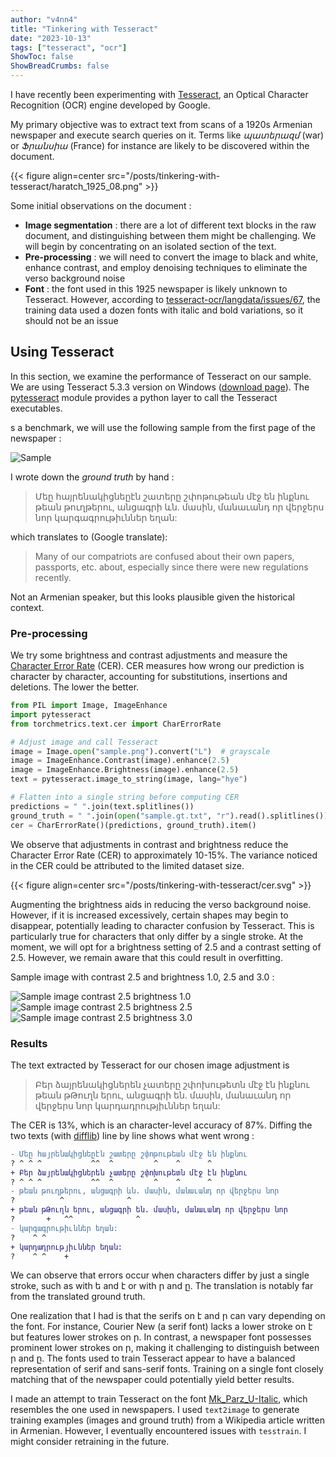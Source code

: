 ```yaml
---
author: "v4nn4"
title: "Tinkering with Tesseract"
date: "2023-10-13"
tags: ["tesseract", "ocr"]
ShowToc: false
ShowBreadCrumbs: false
---
```


I have recently been experimenting with [Tesseract](https://github.com/tesseract-ocr/tesseract), an Optical Character Recognition (OCR) engine developed by Google.

My primary objective was to extract text from scans of a 1920s Armenian newspaper and execute search queries on it. Terms like *պատերազմ* (war) or *Ֆրանսիա* (France) for instance are likely to be discovered within the document.

{{< figure align=center src="/posts/tinkering-with-tesseract/haratch_1925_08.png" >}}

Some initial observations on the document :

- **Image segmentation** : there are a lot of different text blocks in the raw document, and distinguishing between them might be challenging. We will begin by concentrating on an isolated section of the text.
- **Pre-processing** : we will need to convert the image to black and white, enhance contrast, and employ denoising techniques to eliminate the verso background noise
- **Font** : the font used in this 1925 newspaper is likely unknown to Tesseract. However, according to [tesseract-ocr/langdata/issues/67](https://github.com/tesseract-ocr/langdata/issues/67), the training data used a dozen fonts with italic and bold variations, so it should not be an issue

## Using Tesseract

In this section, we examine the performance of Tesseract on our sample. We are using Tesseract 5.3.3 version on Windows ([download page](https://github.com/UB-Mannheim/tesseract/wiki)). The [pytesseract](https://github.com/madmaze/pytesseract) module provides a python layer to call the Tesseract executables.

s a benchmark, we will use the following sample from the first page of the newspaper :

![Sample](/posts/tinkering-with-tesseract/sample.jpg)

I wrote down the *ground truth* by hand :

> Մեը հայրենակիցնեըէն շատերը շփոթութեան մէջ են ինքնու թեան թուղթերու, անցագրի ևն. մասին, մանաւանդ որ վերջերս նոր կարգագրութիւններ եղան:

which translates to (Google translate):

> Many of our compatriots are confused about their own papers, passports, etc. about, especially since there were new regulations recently.

Not an Armenian speaker, but this looks plausible given the historical context.

### Pre-processing

We try some brightness and contrast adjustments and measure the [Character Error Rate](https://torchmetrics.readthedocs.io/en/stable/text/char_error_rate.html) (CER). CER measures how wrong our prediction is character by character, accounting for substitutions, insertions and deletions. The lower the better.

```python
from PIL import Image, ImageEnhance
import pytesseract
from torchmetrics.text.cer import CharErrorRate

# Adjust image and call Tesseract
image = Image.open("sample.png").convert("L")  # grayscale
image = ImageEnhance.Contrast(image).enhance(2.5)
image = ImageEnhance.Brightness(image).enhance(2.5)
text = pytesseract.image_to_string(image, lang="hye")

# Flatten into a single string before computing CER
predictions = " ".join(text.splitlines())
ground_truth = " ".join(open("sample.gt.txt", "r").read().splitlines())
cer = CharErrorRate()(predictions, ground_truth).item()
```

We observe that adjustments in contrast and brightness reduce the Character Error Rate (CER) to approximately 10-15%. The variance noticed in the CER could be attributed to the limited dataset size.

{{< figure align=center src="/posts/tinkering-with-tesseract/cer.svg" >}}

Augmenting the brightness aids in reducing the verso background noise. However, if it is increased excessively, certain shapes may begin to disappear, potentially leading to character confusion by Tesseract. This is particularly true for characters that only differ by a single stroke. At the moment, we will opt for a brightness setting of 2.5 and a contrast setting of 2.5. However, we remain aware that this could result in overfitting.

Sample image with contrast 2.5 and brightness 1.0, 2.5 and 3.0 :

![Sample image contrast 2.5 brightness 1.0](/posts/tinkering-with-tesseract/sample_enhanced_b1.0_c2.5.png)
![Sample image contrast 2.5 brightness 2.5](/posts/tinkering-with-tesseract/sample_enhanced_b2.5_c2.5.png)
![Sample image contrast 2.5 brightness 3.0](/posts/tinkering-with-tesseract/sample_enhanced_b3.0_c2.5.png)

### Results

The text extracted by Tesseract for our chosen image adjustment is

> Բեր ձայրենակիցներեն չատերը շփոխութետն մէջ էն ինքնու թեան թԹուղն երու, անցագրի են. մասին, մանաւանդ որ վերջերս նոր կարդադրությիւններ եղան:

The CER is 13%, which is an character-level accuracy of 87%. Diffing the two texts (with [difflib](https://docs.python.org/3/library/difflib.html)) line by line shows what went wrong :

```diff
- Մեը հայրենակիցնեըէն շատերը շփոթութեան մէջ են ինքնու
? ^ ^ ^           ^^  ^         ^    ^      ^
+ Բեր ձայրենակիցներեն չատերը շփոխութետն մէջ էն ինքնու
? ^ ^ ^           ^^  ^         ^    ^      ^
- թեան թուղթերու, անցագրի ևն. մասին, մանաւանդ որ վերջերս նոր
?          ^              ^
+ թեան թԹուղն երու, անցագրի են. մասին, մանաւանդ որ վերջերս նոր
?       +   ^^              ^
- կարգագրութիւններ եղան:
?    ^ ^
+ կարդադրությիւններ եղան:
?    ^ ^    +
```

We can observe that errors occur when characters differ by just a single stroke, such as with ե and է or with ր and ը. The translation is notably far from the translated ground truth.

One realization that I had is that the serifs on է and ր can vary depending on the font. For instance, Courier New (a serif font) lacks a lower stroke on է but features lower strokes on ր. In contrast, a newspaper font possesses prominent lower strokes on ր, making it challenging to distinguish between ր and ը. The fonts used to train Tesseract appear to have a balanced representation of serif and sans-serif fonts. Training on a single font closely matching that of the newspaper could potentially yield better results.

I made an attempt to train Tesseract on the font [Mk_Parz_U-Italic](https://fonter.am/en/fonts/mk-parz-unicode), which resembles the one used in newspapers. I used `text2image` to generate training examples (images and ground truth) from a Wikipedia article written in Armenian. However, I eventually encountered issues with `tesstrain`. I might consider retraining in the future.